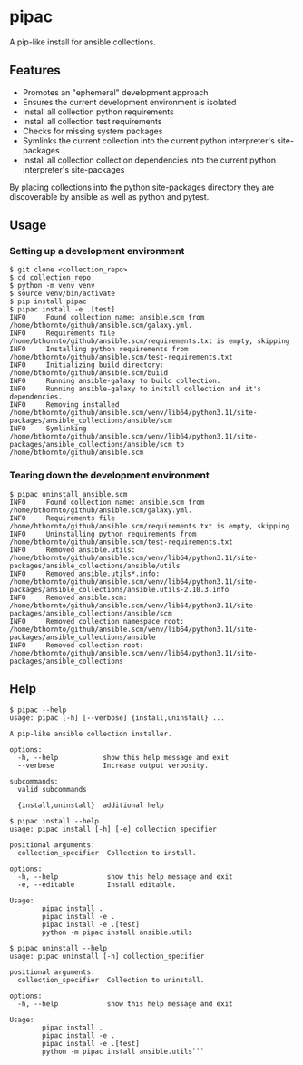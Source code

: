 # pipac

A pip-like install for ansible collections.

## Features

- Promotes an "ephemeral" development approach
- Ensures the current development environment is isolated
- Install all collection python requirements
- Install all collection test requirements
- Checks for missing system packages
- Symlinks the current collection into the current python interpreter's site-packages
- Install all collection collection dependencies into the current python interpreter's site-packages

By placing collections into the python site-packages directory they are discoverable by ansible as well as python and pytest.

## Usage

### Setting up a development environment

```
$ git clone <collection_repo>
$ cd collection_repo
$ python -m venv venv
$ source venv/bin/activate
$ pip install pipac
$ pipac install -e .[test]
INFO     Found collection name: ansible.scm from /home/bthornto/github/ansible.scm/galaxy.yml.
INFO     Requirements file /home/bthornto/github/ansible.scm/requirements.txt is empty, skipping
INFO     Installing python requirements from /home/bthornto/github/ansible.scm/test-requirements.txt
INFO     Initializing build directory: /home/bthornto/github/ansible.scm/build
INFO     Running ansible-galaxy to build collection.
INFO     Running ansible-galaxy to install collection and it's dependencies.
INFO     Removing installed /home/bthornto/github/ansible.scm/venv/lib64/python3.11/site-packages/ansible_collections/ansible/scm
INFO     Symlinking /home/bthornto/github/ansible.scm/venv/lib64/python3.11/site-packages/ansible_collections/ansible/scm to /home/bthornto/github/ansible.scm
```

### Tearing down the development environment

```
$ pipac uninstall ansible.scm
INFO     Found collection name: ansible.scm from /home/bthornto/github/ansible.scm/galaxy.yml.
INFO     Requirements file /home/bthornto/github/ansible.scm/requirements.txt is empty, skipping
INFO     Uninstalling python requirements from /home/bthornto/github/ansible.scm/test-requirements.txt
INFO     Removed ansible.utils: /home/bthornto/github/ansible.scm/venv/lib64/python3.11/site-packages/ansible_collections/ansible/utils
INFO     Removed ansible.utils*.info: /home/bthornto/github/ansible.scm/venv/lib64/python3.11/site-packages/ansible_collections/ansible.utils-2.10.3.info
INFO     Removed ansible.scm: /home/bthornto/github/ansible.scm/venv/lib64/python3.11/site-packages/ansible_collections/ansible/scm
INFO     Removed collection namespace root: /home/bthornto/github/ansible.scm/venv/lib64/python3.11/site-packages/ansible_collections/ansible
INFO     Removed collection root: /home/bthornto/github/ansible.scm/venv/lib64/python3.11/site-packages/ansible_collections
```

## Help

```
$ pipac --help
usage: pipac [-h] [--verbose] {install,uninstall} ...

A pip-like ansible collection installer.

options:
  -h, --help           show this help message and exit
  --verbose            Increase output verbosity.

subcommands:
  valid subcommands

  {install,uninstall}  additional help
```

```
$ pipac install --help
usage: pipac install [-h] [-e] collection_specifier

positional arguments:
  collection_specifier  Collection to install.

options:
  -h, --help            show this help message and exit
  -e, --editable        Install editable.

Usage:
        pipac install .
        pipac install -e .
        pipac install -e .[test]
        python -m pipac install ansible.utils
```

````
$ pipac uninstall --help
usage: pipac uninstall [-h] collection_specifier

positional arguments:
  collection_specifier  Collection to uninstall.

options:
  -h, --help            show this help message and exit

Usage:
        pipac install .
        pipac install -e .
        pipac install -e .[test]
        python -m pipac install ansible.utils```
````
